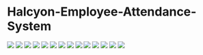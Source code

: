 # Halcyon-Employee-Attendance-System
![](images/Screenshot%20(45).png)
![](images/Screenshot%20(46).png)
![](images/Screenshot%20(47).png)
![](images/Screenshot%20(49).png)
![](images/Screenshot%20(50).png)
![](images/Screenshot%20(51).png)
![](images/Screenshot%20(52).png)
![](images/Screenshot%20(53).png)
![](images/Screenshot%20(54).png)
![](images/Screenshot%20(55).png)
![](images/Screenshot%20(56).png)
![](images/Screenshot%20(57).png)
![](images/Screenshot%20(58).png)
![](images/Screenshot%20(59).png)
